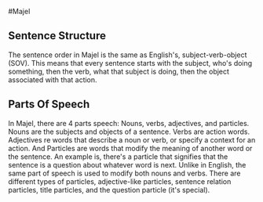 #Majel 
## Sentence Structure
The sentence order in Majel is the same as English's, subject-verb-object (SOV). This means that every sentence starts with the subject, who's doing something, then the verb, what that subject is doing, then the object associated with that action. 

## Parts Of Speech
In Majel, there are 4 parts speech: Nouns, verbs, adjectives, and particles. Nouns are the subjects and objects of a sentence. Verbs are action words. Adjectives re words that describe a noun or verb, or specify a context for an action. And Particles are words that modify the meaning of another word or the sentence. An example is, there's a particle that signifies that the sentence is a question about whatever word is next. Unlike in English, the same part of speech is used to modify both nouns and verbs. There are different types of particles, adjective-like particles, sentence relation particles, title particles, and the question particle (it's special).